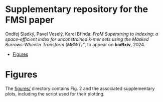 # Supplementary repository for the FMSI paper

Ondřej Sladký, Pavel Veselý, Karel Břinda:
*FroM Superstring to Indexing: a space-efficient index for unconstrained k-mer sets using the Masked Burrows-Wheeler Transform (MBWT)"*, to appear on **bioRxiv**, 2024.


<!-- vim-markdown-toc GFM -->

* [Figures](#figures)

<!-- vim-markdown-toc -->


# Figures

The [figures/](figures/) directory contains Fig. 2 and the associated supplementary plots, including the script used for their plotting.

